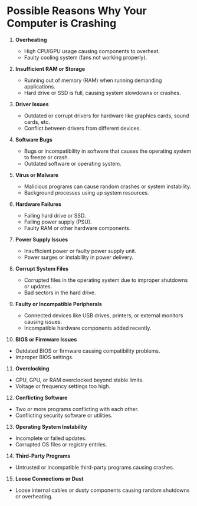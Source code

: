 # Possible Reasons Why Your Computer is Crashing

1. **Overheating**  
   - High CPU/GPU usage causing components to overheat.
   - Faulty cooling system (fans not working properly).
   
2. **Insufficient RAM or Storage**  
   - Running out of memory (RAM) when running demanding applications.
   - Hard drive or SSD is full, causing system slowdowns or crashes.

3. **Driver Issues**  
   - Outdated or corrupt drivers for hardware like graphics cards, sound cards, etc.
   - Conflict between drivers from different devices.

4. **Software Bugs**  
   - Bugs or incompatibility in software that causes the operating system to freeze or crash.
   - Outdated software or operating system.

5. **Virus or Malware**  
   - Malicious programs can cause random crashes or system instability.
   - Background processes using up system resources.

6. **Hardware Failures**  
   - Failing hard drive or SSD.
   - Failing power supply (PSU).
   - Faulty RAM or other hardware components.

7. **Power Supply Issues**  
   - Insufficient power or faulty power supply unit.
   - Power surges or instability in power delivery.

8. **Corrupt System Files**  
   - Corrupted files in the operating system due to improper shutdowns or updates.
   - Bad sectors in the hard drive.

9. **Faulty or Incompatible Peripherals**  
   - Connected devices like USB drives, printers, or external monitors causing issues.
   - Incompatible hardware components added recently.

10. **BIOS or Firmware Issues**  
   - Outdated BIOS or firmware causing compatibility problems.
   - Improper BIOS settings.

11. **Overclocking**  
   - CPU, GPU, or RAM overclocked beyond stable limits.
   - Voltage or frequency settings too high.

12. **Conflicting Software**  
   - Two or more programs conflicting with each other.
   - Conflicting security software or utilities.

13. **Operating System Instability**  
   - Incomplete or failed updates.
   - Corrupted OS files or registry entries.

14. **Third-Party Programs**  
   - Untrusted or incompatible third-party programs causing crashes.

15. **Loose Connections or Dust**  
   - Loose internal cables or dusty components causing random shutdowns or overheating.
